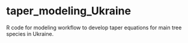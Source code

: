 # taper_modeling_Ukraine
R code for modeling workflow to develop taper equations for main tree species in Ukraine.
